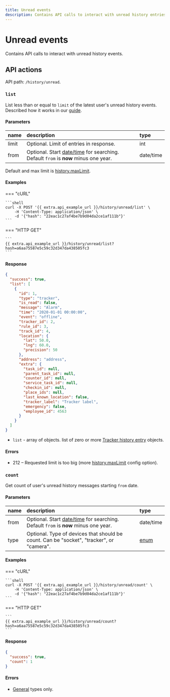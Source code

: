 ```yaml
---
title: Unread events
description: Contains API calls to interact with unread history entries.
---
```


# Unread events

Contains API calls to interact with unread history events.


## API actions

API path: `/history/unread`.

### `list`

List less than or equal to `limit` of the latest user's unread history events. Described how it works in our [guide](../../../guides/rules-notifications/work-with-notifications.md#all-unread-events-of-a-user).

#### Parameters

| name  | description                                                                                                                               | type      |
|:------|:------------------------------------------------------------------------------------------------------------------------------------------|:----------|
| limit | Optional. Limit of entries in response.                                                                                                   | int       |
| from  | Optional. Start [date/time](../../../getting-started/introduction.md#data-types) for searching. Default `from` is **now** minus one year. | date/time |

Default and max limit is [history.maxLimit](../dealer.md).

#### Examples

=== "cURL"

    ```shell
    curl -X POST '{{ extra.api_example_url }}/history/unread/list' \
        -H 'Content-Type: application/json' \
        -d '{"hash": "22eac1c27af4be7b9d04da2ce1af111b"}'
    ```
    
=== "HTTP GET"

    ```
    {{ extra.api_example_url }}/history/unread/list?hash=a6aa75587e5c59c32d347da438505fc3
    ```

#### Response

```json
{
  "success": true,
  "list": [
    {
      "id": 1,
      "type": "tracker",
      "is_read": false,
      "message": "Alarm",
      "time": "2020-01-01 00:00:00",
      "event": "offline",
      "tracker_id": 2,
      "rule_id": 3,
      "track_id": 4,
      "location": {
        "lat": 50.0,
        "lng": 60.0,
        "precision": 50
      },
      "address": "address",
      "extra": {
        "task_id": null,
        "parent_task_id": null,
        "counter_id": null,
        "service_task_id": null,
        "checkin_id": null,
        "place_ids": null,
        "last_known_location": false,
        "tracker_label": "Tracker label",
        "emergency": false,
        "employee_id": 4563
      }
    }
  ]
}
```

* `list` - array of objects. list of zero or more [Tracker history entry](index.md#tracker-history-entry) objects.

#### Errors

* 212 – Requested limit is too big (more [history.maxLimit](../dealer.md) config option).


### `count`

Get count of user's unread history messages starting `from` date.

#### Parameters

| name | description                                                                                                                                | type                                                        |
|:-----|:-------------------------------------------------------------------------------------------------------------------------------------------|:------------------------------------------------------------|
| from | Optional. Start [date/time](../../../getting-started/introduction.md#data-types) for searching.  Default `from` is **now** minus one year. | date/time                                                   |
| type | Optional. Type of devices that should be count. Can be "socket", "tracker", or "camera".                                                   | [enum](../../../getting-started/introduction.md#data-types) |

#### Examples

=== "cURL"

    ```shell
    curl -X POST '{{ extra.api_example_url }}/history/unread/count' \
        -H 'Content-Type: application/json' \
        -d '{"hash": "22eac1c27af4be7b9d04da2ce1af111b"}'
    ```
    
=== "HTTP GET"

    ```
    {{ extra.api_example_url }}/history/unread/count?hash=a6aa75587e5c59c32d347da438505fc3
    ```

#### Response

```json
{
  "success": true,
  "count": 1
}
```

#### Errors

* [General](../../../getting-started/errors.md#error-codes) types only.
